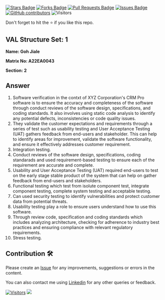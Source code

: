 <a href="https://github.com/drshahizan/learn-php/stargazers"><img src="https://img.shields.io/github/stars/drshahizan/learn-php" alt="Stars Badge"/></a>
<a href="https://github.com/drshahizan/learn-php/network/members"><img src="https://img.shields.io/github/forks/drshahizan/learn-php" alt="Forks Badge"/></a>
<a href="https://github.com/drshahizan/learn-php/pulls"><img src="https://img.shields.io/github/issues-pr/drshahizan/learn-php" alt="Pull Requests Badge"/></a>
<a href="https://github.com/drshahizan/learn-php/issues"><img src="https://img.shields.io/github/issues/drshahizan/learn-php" alt="Issues Badge"/></a>
<a href="https://github.com/drshahizan/learn-php/graphs/contributors"><img alt="GitHub contributors" src="https://img.shields.io/github/contributors/drshahizan/learn-php?color=2b9348"></a>
![Visitors](https://api.visitorbadge.io/api/visitors?path=https%3A%2F%2Fgithub.com%2Fdrshahizan%2Fsoftware-engineering&labelColor=%23d9e3f0&countColor=%23697689&style=flat)

Don't forget to hit the :star: if you like this repo.

## VAL Structure Set: 1

**Name: Goh Jiale** 

**Matrix No: A22EA0043**

**Section: 2**

## Answer
1. Software verification in the contxt of XYZ Corporation's CRM Pro software is to ensure the accuracy and completeness of the software through conduct reviews of the software design, specifications, and coding standards. It also involves using static code analysis to identify any potential defects, inconsistencies or code quality issues.
2. They validate the customer expectations and requirements through a series of test such as usability testing and User Acceptance Testing (UAT) gathers feedback from end-users and stakeholder. This can help to identify areas for improvement, validate the software functionality, and ensure it effectively addresses customer requirement.
3. Integration testing.
4. Conduct reviews of the software design, specifications, coding standarads and used requirement-based testing to ensure each of the requirement are accurate and complete.
5. Usability and User Acceptance Testing (UAT) required end-users to test on the early stage stable product of the system that can help on gather feedback from end-users and stakeholders.
6. Functional testing which test from isolute component test, integrate component testing, complete system testing and acceptable testing.
7. Can used security testing to identify vulnerabilities and protect customer data from potential threats.
8. Usability testing play a role to ensure users understand how to use this software.
9. Through review code, specification and coding standards which includes analyzing architecture, checking for adherence to industry best practices and ensuring compliance with relevant regulatory requirements.
10. Stress testing.


## Contribution 🛠️
Please create an [Issue](https://github.com/drshahizan/learn-php/issues) for any improvements, suggestions or errors in the content.

You can also contact me using [Linkedin](https://www.linkedin.com/in/drshahizan/) for any other queries or feedback.

[![Visitors](https://api.visitorbadge.io/api/visitors?path=https%3A%2F%2Fgithub.com%2Fdrshahizan&labelColor=%23697689&countColor=%23555555&style=plastic)](https://visitorbadge.io/status?path=https%3A%2F%2Fgithub.com%2Fdrshahizan)
![](https://hit.yhype.me/github/profile?user_id=81284918)



